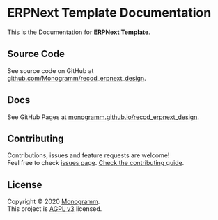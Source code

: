 # **ERPNext Template** Documentation

This is the Documentation for **ERPNext Template**.

## Source Code

See source code on GitHub at [github.com/Monogramm/recod_erpnext_design](https://github.com/Monogramm/recod_erpnext_design/).

## Docs

See GitHub Pages at [monogramm.github.io/recod_erpnext_design](https://monogramm.github.io/recod_erpnext_design/).

## Contributing

Contributions, issues and feature requests are welcome!<br />Feel free to check [issues page](https://github.com/Monogramm/recod_erpnext_design/issues).
[Check the contributing guide](./CONTRIBUTING.md).<br />

## License

Copyright © 2020 [Monogramm](https://github.com/Monogramm).<br />
This project is [AGPL v3](https://opensource.org/licenses/AGPL-3.0) licensed.
